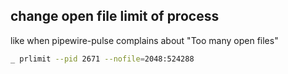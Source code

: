 ## change open file limit of process

like when pipewire-pulse complains about "Too many open files"

```sh
_ prlimit --pid 2671 --nofile=2048:524288
```
